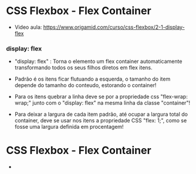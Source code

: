 # CSS Flexbox - Flex Container

 - Video aula: https://www.origamid.com/curso/css-flexbox/2-1-display-flex 


### display: flex

 - "display: flex" : Torna o elemento um flex container automaticamente transformando todos os seus filhos diretos em flex itens.

 - Padrão é os itens ficar flutuando a esquerda, o tamanho do item depende do tamanho do conteudo, estorando o container! 

 - Para os itens quebrar a linha deve se por a propriedade css "flex-wrap: wrap;" junto com o "display: flex" na mesma linha da classe "container"!

 - Para deixar a largura de cada item padrão, até ocupar a largura total do container, deve se usar nos itens a propriedade CSS "flex: 1;", como se fosse uma largura definida em procentagem! 


# CSS Flexbox - Flex Container

 - 
